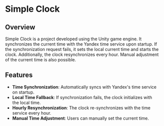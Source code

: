 # Simple Clock

## Overview

Simple Clock is a project developed using the Unity game engine.
It synchronizes the current time with the Yandex time service upon startup.
If the synchronization request fails, it sets the local current time and starts the clock.
Additionally, the clock resynchronizes every hour. Manual adjustment of the current time is also possible.

## Features

- **Time Synchronization**: Automatically syncs with Yandex's time service on startup.
- **Local Time Fallback**: If synchronization fails, the clock initializes with the local time.
- **Hourly Resynchronization**: The clock re-synchronizes with the time service every hour.
- **Manual Time Adjustment**: Users can manually set the current time.
